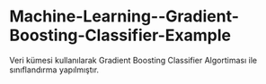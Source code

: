 # Machine-Learning--Gradient-Boosting-Classifier-Example
 Veri kümesi kullanılarak Gradient Boosting Classifier Algortiması ile sınıflandırma yapılmıştır.
